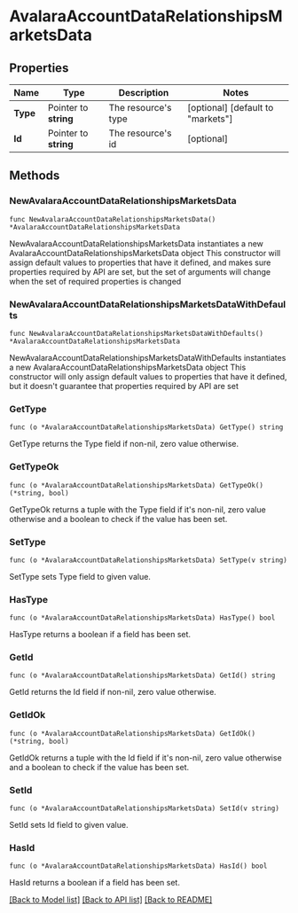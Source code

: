 # AvalaraAccountDataRelationshipsMarketsData

## Properties

Name | Type | Description | Notes
------------ | ------------- | ------------- | -------------
**Type** | Pointer to **string** | The resource&#39;s type | [optional] [default to "markets"]
**Id** | Pointer to **string** | The resource&#39;s id | [optional] 

## Methods

### NewAvalaraAccountDataRelationshipsMarketsData

`func NewAvalaraAccountDataRelationshipsMarketsData() *AvalaraAccountDataRelationshipsMarketsData`

NewAvalaraAccountDataRelationshipsMarketsData instantiates a new AvalaraAccountDataRelationshipsMarketsData object
This constructor will assign default values to properties that have it defined,
and makes sure properties required by API are set, but the set of arguments
will change when the set of required properties is changed

### NewAvalaraAccountDataRelationshipsMarketsDataWithDefaults

`func NewAvalaraAccountDataRelationshipsMarketsDataWithDefaults() *AvalaraAccountDataRelationshipsMarketsData`

NewAvalaraAccountDataRelationshipsMarketsDataWithDefaults instantiates a new AvalaraAccountDataRelationshipsMarketsData object
This constructor will only assign default values to properties that have it defined,
but it doesn't guarantee that properties required by API are set

### GetType

`func (o *AvalaraAccountDataRelationshipsMarketsData) GetType() string`

GetType returns the Type field if non-nil, zero value otherwise.

### GetTypeOk

`func (o *AvalaraAccountDataRelationshipsMarketsData) GetTypeOk() (*string, bool)`

GetTypeOk returns a tuple with the Type field if it's non-nil, zero value otherwise
and a boolean to check if the value has been set.

### SetType

`func (o *AvalaraAccountDataRelationshipsMarketsData) SetType(v string)`

SetType sets Type field to given value.

### HasType

`func (o *AvalaraAccountDataRelationshipsMarketsData) HasType() bool`

HasType returns a boolean if a field has been set.

### GetId

`func (o *AvalaraAccountDataRelationshipsMarketsData) GetId() string`

GetId returns the Id field if non-nil, zero value otherwise.

### GetIdOk

`func (o *AvalaraAccountDataRelationshipsMarketsData) GetIdOk() (*string, bool)`

GetIdOk returns a tuple with the Id field if it's non-nil, zero value otherwise
and a boolean to check if the value has been set.

### SetId

`func (o *AvalaraAccountDataRelationshipsMarketsData) SetId(v string)`

SetId sets Id field to given value.

### HasId

`func (o *AvalaraAccountDataRelationshipsMarketsData) HasId() bool`

HasId returns a boolean if a field has been set.


[[Back to Model list]](../README.md#documentation-for-models) [[Back to API list]](../README.md#documentation-for-api-endpoints) [[Back to README]](../README.md)


